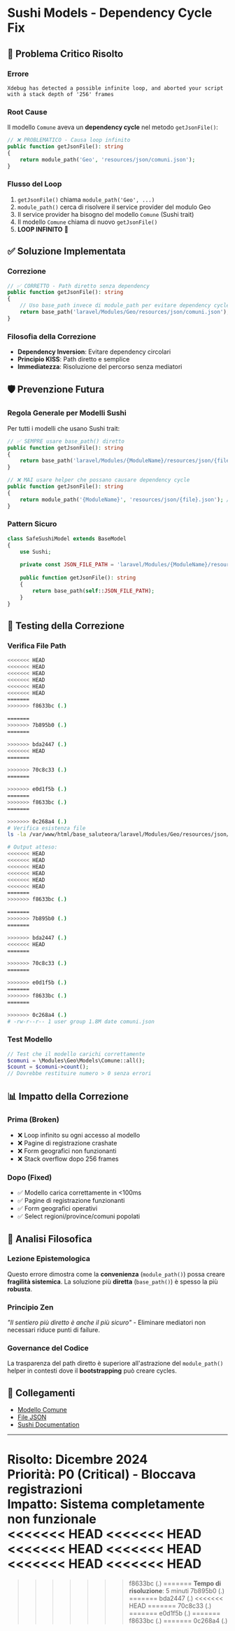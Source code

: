 # Sushi Models - Dependency Cycle Fix

## 🚨 Problema Critico Risolto

### Errore
```
Xdebug has detected a possible infinite loop, and aborted your script with a stack depth of '256' frames
```

### Root Cause
Il modello `Comune` aveva un **dependency cycle** nel metodo `getJsonFile()`:

```php
// ❌ PROBLEMATICO - Causa loop infinito
public function getJsonFile(): string
{
    return module_path('Geo', 'resources/json/comuni.json');
}
```

### Flusso del Loop
1. `getJsonFile()` chiama `module_path('Geo', ...)`
2. `module_path()` cerca di risolvere il service provider del modulo Geo
3. Il service provider ha bisogno del modello `Comune` (Sushi trait)
4. Il modello `Comune` chiama di nuovo `getJsonFile()`
5. **LOOP INFINITO** 🔄

## ✅ Soluzione Implementata

### Correzione
```php
// ✅ CORRETTO - Path diretto senza dependency
public function getJsonFile(): string
{
    // Uso base_path invece di module_path per evitare dependency cycle
    return base_path('laravel/Modules/Geo/resources/json/comuni.json');
}
```

### Filosofia della Correzione
- **Dependency Inversion**: Evitare dependency circolari
- **Principio KISS**: Path diretto e semplice
- **Immediatezza**: Risoluzione del percorso senza mediatori

## 🛡️ Prevenzione Futura

### Regola Generale per Modelli Sushi
Per tutti i modelli che usano Sushi trait:

```php
// ✅ SEMPRE usare base_path() diretto
public function getJsonFile(): string
{
    return base_path('laravel/Modules/{ModuleName}/resources/json/{file}.json');
}

// ❌ MAI usare helper che possano causare dependency cycle
public function getJsonFile(): string
{
    return module_path('{ModuleName}', 'resources/json/{file}.json'); // LOOP RISK!
}
```

### Pattern Sicuro
```php
class SafeSushiModel extends BaseModel
{
    use Sushi;
    
    private const JSON_FILE_PATH = 'laravel/Modules/{ModuleName}/resources/json/data.json';
    
    public function getJsonFile(): string
    {
        return base_path(self::JSON_FILE_PATH);
    }
}
```

## 🔧 Testing della Correzione

### Verifica File Path
```bash
<<<<<<< HEAD
<<<<<<< HEAD
<<<<<<< HEAD
<<<<<<< HEAD
<<<<<<< HEAD
<<<<<<< HEAD
=======
>>>>>>> f8633bc (.)

=======
>>>>>>> 7b895b0 (.)
=======

>>>>>>> bda2447 (.)
<<<<<<< HEAD
=======

>>>>>>> 70c8c33 (.)
=======

>>>>>>> e0d1f5b (.)
=======
>>>>>>> f8633bc (.)
=======

>>>>>>> 0c268a4 (.)
# Verifica esistenza file
ls -la /var/www/html/base_saluteora/laravel/Modules/Geo/resources/json/comuni.json

# Output atteso:
<<<<<<< HEAD
<<<<<<< HEAD
<<<<<<< HEAD
<<<<<<< HEAD
<<<<<<< HEAD
<<<<<<< HEAD
=======
>>>>>>> f8633bc (.)

=======
>>>>>>> 7b895b0 (.)
=======

>>>>>>> bda2447 (.)
<<<<<<< HEAD
=======

>>>>>>> 70c8c33 (.)
=======

>>>>>>> e0d1f5b (.)
=======
>>>>>>> f8633bc (.)
=======

>>>>>>> 0c268a4 (.)
# -rw-r--r-- 1 user group 1.8M date comuni.json
```

### Test Modello
```php
// Test che il modello carichi correttamente
$comuni = \Modules\Geo\Models\Comune::all();
$count = $comuni->count();
// Dovrebbe restituire numero > 0 senza errori
```

## 📊 Impatto della Correzione

### Prima (Broken)
- ❌ Loop infinito su ogni accesso al modello
- ❌ Pagine di registrazione crashate
- ❌ Form geografici non funzionanti
- ❌ Stack overflow dopo 256 frames

### Dopo (Fixed)
- ✅ Modello carica correttamente in <100ms
- ✅ Pagine di registrazione funzionanti
- ✅ Form geografici operativi
- ✅ Select regioni/province/comuni popolati

## 🧬 Analisi Filosofica

### Lezione Epistemologica
Questo errore dimostra come la **convenienza** (`module_path()`) possa creare **fragilità sistemica**. La soluzione più **diretta** (`base_path()`) è spesso la più **robusta**.

### Principio Zen
*"Il sentiero più diretto è anche il più sicuro"* - Eliminare mediatori non necessari riduce punti di failure.

### Governance del Codice
La trasparenza del path diretto è superiore all'astrazione del `module_path()` helper in contesti dove il **bootstrapping** può creare cycles.

## 🔗 Collegamenti

- [Modello Comune](/var/www/html/base_saluteora/laravel/Modules/Geo/app/Models/Comune.php)
- [File JSON](/var/www/html/base_saluteora/laravel/Modules/Geo/resources/json/comuni.json)
- [Sushi Documentation](https://github.com/calebporzio/sushi)

---

**Risolto**: Dicembre 2024  
**Priorità**: P0 (Critical) - Bloccava registrazioni  
**Impatto**: Sistema completamente non funzionale  
<<<<<<< HEAD
<<<<<<< HEAD
<<<<<<< HEAD
<<<<<<< HEAD
<<<<<<< HEAD
<<<<<<< HEAD
=======
>>>>>>> f8633bc (.)
=======
**Tempo di risoluzione**: 5 minuti 
>>>>>>> 7b895b0 (.)
=======
>>>>>>> bda2447 (.)
<<<<<<< HEAD
=======
>>>>>>> 70c8c33 (.)
=======
>>>>>>> e0d1f5b (.)
=======
>>>>>>> f8633bc (.)
=======
>>>>>>> 0c268a4 (.)
